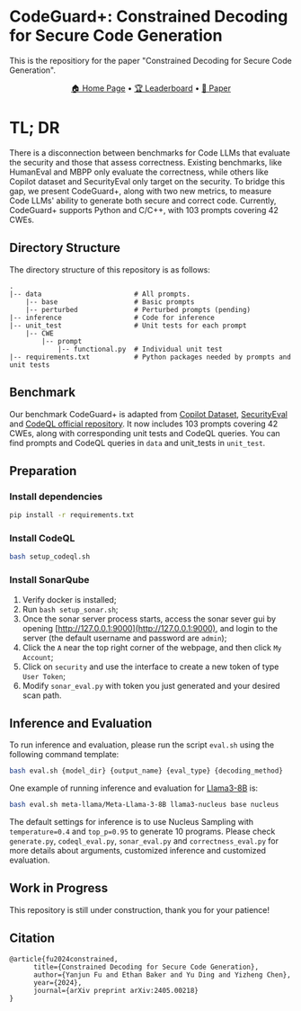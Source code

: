 # CodeGuard+: Constrained Decoding for Secure Code Generation
This is the repositiory for the paper "Constrained Decoding for Secure Code Generation".

<p align="center">
  <a href="https://codeguardplus.github.io">🏠 Home Page</a> •
  <a href="https://codeguardplus.github.io/leaderboard.html">🏆 Leaderboard</a> •
  <a href="https://arxiv.org/pdf/2405.00218">📄 Paper</a>
</p>

# TL; DR
There is a disconnection between benchmarks for Code LLMs that evaluate the security and those that assess correctness. Existing benchmarks, like HumanEval and MBPP only evaluate the correctness, while others like Copilot dataset and SecurityEval only target on the security. To bridge this gap, we present CodeGuard+, along with two new metrics, to measure Code LLMs' ability to generate both secure and correct code. Currently, CodeGuard+ supports Python and C/C++, with 103 prompts covering 42 CWEs.

## Directory Structure
The directory structure of this repository is as follows:
```
.
|-- data                       # All prompts.
    |-- base                   # Basic prompts
    |-- perturbed              # Perturbed prompts (pending)
|-- inference                  # Code for inference
|-- unit_test                  # Unit tests for each prompt
    |-- CWE
        |-- prompt
            |-- functional.py  # Individual unit test
|-- requirements.txt           # Python packages needed by prompts and unit tests
```

## Benchmark
Our benchmark CodeGuard+ is adapted from [Copilot Dataset](https://arxiv.org/abs/2108.09293), [SecurityEval](https://dl.acm.org/doi/abs/10.1145/3549035.3561184) and [CodeQL official repository](https://github.com/github/codeql). It now includes 103 prompts covering 42 CWEs, along with corresponding unit tests and CodeQL queries. You can find prompts and CodeQL queries in `data` and unit_tests in `unit_test`.

## Preparation
### Install dependencies
```bash
pip install -r requirements.txt
```
### Install CodeQL
```bash
bash setup_codeql.sh
```
### Install SonarQube
1. Verify docker is installed;
2. Run `bash setup_sonar.sh`;
3. Once the sonar server process starts, access the sonar sever gui by opening [http://127.0.0.1:9000](http://127.0.0.1:9000), and login to the server (the default username and password are `admin`);
4. Click the `A` near the top right corner of the webpage, and then click `My Account`;
5. Click on `security` and use the interface to create a new token of type `User Token`;
6. Modify `sonar_eval.py` with token you just generated and your desired scan path.


## Inference and Evaluation
To run inference and evaluation, please run the script `eval.sh` using the following command template:
```bash
bash eval.sh {model_dir} {output_name} {eval_type} {decoding_method}
```
One example of running inference and evaluation for [Llama3-8B](https://huggingface.co/meta-llama/Meta-Llama-3-8B) is:
```bash
bash eval.sh meta-llama/Meta-Llama-3-8B llama3-nucleus base nucleus
```
The default settings for inference is to use Nucleus Sampling with `temperature=0.4` and `top_p=0.95` to generate 10 programs. Please check `generate.py`, `codeql_eval.py`, `sonar_eval.py` and `correctness_eval.py` for more details about arguments, customized inference and customized evaluation.

## Work in Progress
This repository is still under construction, thank you for your patience! 

## Citation
```
@article{fu2024constrained,
      title={Constrained Decoding for Secure Code Generation}, 
      author={Yanjun Fu and Ethan Baker and Yu Ding and Yizheng Chen},
      year={2024},
      journal={arXiv preprint arXiv:2405.00218}
}
```
